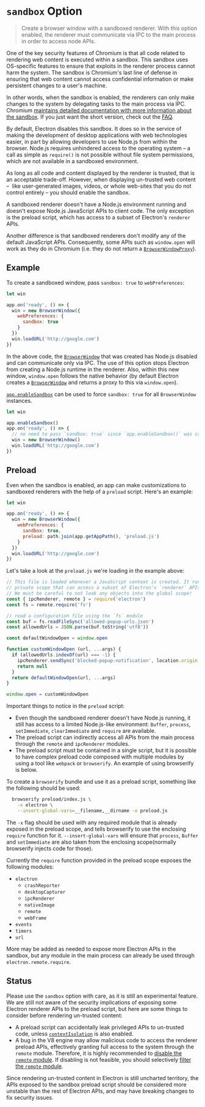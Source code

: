 # `sandbox` Option

> Create a browser window with a sandboxed renderer. With this
option enabled, the renderer must communicate via IPC to the main process in order to access node APIs.

One of the key security features of Chromium is that all code related to rendering
web content is executed within a sandbox. This sandbox uses OS-specific features
to ensure that exploits in the renderer process cannot harm the system. The
sandbox is Chromium's last line of defense in ensuring that web content cannot
access confidential information or make persistent changes to a user's machine.

In other words, when the sandbox is enabled, the renderers can only make changes
to the system by delegating tasks to the main process via IPC.
Chromium [maintains detailed documentation with more information about the sandbox][sandbox-docs].
If you just want the short version, check out the [FAQ][faq].

By default, Electron disables this sandbox. It does so in the service of making
the development of desktop applications with web technologies easier, in part
by allowing developers to use Node.js from within the browser. Node.js requires
unhindered access to the operating system – a call as simple as `require()` is
not possible without file system permissions, which are not available in a
sandboxed environment.

As long as all code and content displayed by the renderer is trusted, that is
an acceptable trade-off. However, when displaying un-trusted web content – 
like user-generated images, videos, or whole web-sites that you do not control
entirely – you should enable the sandbox.

A sandboxed renderer doesn't have a Node.js environment running and doesn't
expose Node.js JavaScript APIs to client code. The only exception is the
preload script, which has access to a subset of Electron's `renderer` APIs.

Another difference is that sandboxed renderers don't modify any of the default
JavaScript APIs. Consequently, some APIs such as `window.open` will work as they
do in Chromium (i.e. they do not return a [`BrowserWindowProxy`](browser-window-proxy.md)).

## Example

To create a sandboxed window, pass `sandbox: true` to `webPreferences`:

```js
let win

app.on('ready', () => {
  win = new BrowserWindow({
    webPreferences: {
      sandbox: true
    }
  })
  win.loadURL('http://google.com')
})
```

In the above code, the [`BrowserWindow`](browser-window.md) that was created
has Node.js disabled and can communicate only via IPC. The use of this option
stops Electron from creating a Node.js runtime in the renderer. Also, within
this new window, `window.open` follows the native behavior (by default Electron creates a [`BrowserWindow`](browser-window.md)
and returns a proxy to this via `window.open`).

[`app.enableSandbox`](app.md#appenablesandbox-experimental) can be used to force `sandbox: true` for all `BrowserWindow` instances.

```js
let win

app.enableSandbox()
app.on('ready', () => {
  // no need to pass `sandbox: true` since `app.enableSandbox()` was called.
  win = new BrowserWindow()
  win.loadURL('http://google.com')
})
```

## Preload

Even when the sandbox is enabled, an app can make customizations to sandboxed
renderers with the help of a `preload` script. Here's an example:

```js
let win

app.on('ready', () => {
  win = new BrowserWindow({
    webPreferences: {
      sandbox: true,
      preload: path.join(app.getAppPath(), 'preload.js')
    }
  })
  win.loadURL('http://google.com')
})
```

Let's take a look at the `preload.js` we're loading in the example above:

```js
// This file is loaded whenever a JavaScript context is created. It runs in a
// private scope that can access a subset of Electron's `renderer` APIs.
// We must be careful to not leak any objects into the global scope!
const { ipcRenderer, remote } = require('electron')
const fs = remote.require('fs')

// read a configuration file using the `fs` module
const buf = fs.readFileSync('allowed-popup-urls.json')
const allowedUrls = JSON.parse(buf.toString('utf8'))

const defaultWindowOpen = window.open

function customWindowOpen (url, ...args) {
  if (allowedUrls.indexOf(url) === -1) {
    ipcRenderer.sendSync('blocked-popup-notification', location.origin, url)
    return null
  }
  return defaultWindowOpen(url, ...args)
}

window.open = customWindowOpen
```

Important things to notice in the `preload` script:

- Even though the sandboxed renderer doesn't have Node.js running, it still has
  access to a limited Node.js-like environment: `Buffer`, `process`, `setImmediate`,
  `clearImmediate` and `require` are available.
- The preload script can indirectly access all APIs from the main process through the
  `remote` and `ipcRenderer` modules.
- The preload script must be contained in a single script, but it is possible to have
  complex preload code composed with multiple modules by using a tool like
  `webpack` or `browserify`. An example of using browserify is below.

To create a `browserify` bundle and use it as a preload script, something like
the following should be used:

```sh
  browserify preload/index.js \
    -x electron \
    --insert-global-vars=__filename,__dirname -o preload.js
```

The `-x` flag should be used with any required module that is already exposed in
the preload scope, and tells browserify to use the enclosing `require` function
for it. `--insert-global-vars` will ensure that `process`, `Buffer` and
`setImmediate` are also taken from the enclosing scope(normally browserify
injects code for those).

Currently the `require` function provided in the preload scope exposes the
following modules:

- `electron`
  - `crashReporter`
  - `desktopCapturer`
  - `ipcRenderer`
  - `nativeImage`
  - `remote`
  - `webFrame`
- `events`
- `timers`
- `url`

More may be added as needed to expose more Electron APIs in the sandbox, but any
module in the main process can already be used through
`electron.remote.require`.

## Status

Please use the `sandbox` option with care, as it is still an experimental
feature. We are still not aware of the security implications of exposing some
Electron renderer APIs to the preload script, but here are some things to
consider before rendering un-trusted content:

- A preload script can accidentally leak privileged APIs to un-trusted code,
  unless [`contextIsolation`][contextIsolation] is also enabled.
- A bug in the V8 engine may allow malicious code to access the renderer preload
  APIs, effectively granting full access to the system through the `remote`
  module. Therefore, it is highly recommended to
  [disable the `remote` module](../tutorial/security.md#15-disable-the-remote-module).
  If disabling is not feasible, you should selectively
  [filter the `remote` module](../tutorial/security.md#16-filter-the-remote-module).

Since rendering un-trusted content in Electron is still uncharted territory,
the APIs exposed to the sandbox preload script should be considered more
unstable than the rest of Electron APIs, and may have breaking changes to fix
security issues.

[sandbox-docs]: https://chromium.googlesource.com/chromium/src/+/master/docs/design/sandbox.md
[faq]: https://chromium.googlesource.com/chromium/src/+/master/docs/design/sandbox_faq.md
[contextIsolation]: ../tutorial/security.md#3-enable-context-isolation-for-remote-content
